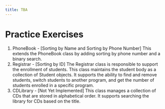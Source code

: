 ```yaml
---
title: TBA
---
```

# Practice Exercises

1. PhoneBook - [Sorting by Name and Sorting by Phone Number] This extends the PhoneBook class by adding sorting by phone number and a binary search.
2. Registrar - [Sorting by ID] The Registrar class is responsible to support the enrollment of students. This class maintains the student body as a collection of Student objects. It supports the ability to find and remove students, switch students to another program, and get the number of students enrolled in a specific program.
3. CDLibrary - [Not Yet Implemented] This class manages a collection of CDs that are stored in alphabetical order. It supports searching the library for CDs based on the title.
